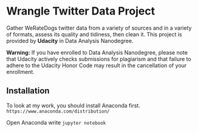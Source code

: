 # Wrangle Twitter Data Project

Gather WeRateDogs twitter data from a variety of sources and in a variety of formats, assess its quality and tidiness, then clean it.
This project is provided by **Udacity** in Data Analysis Nanodegree.

**Warning:**
If you have enrolled to Data Analysis Nanodegree, please note that Udacity actively checks submissions for plagiarism and that failure to adhere to the Udacity Honor Code may result in the cancellation of your enrollment.

## Installation
To look at my work, you should install Anaconda first.
`https://www.anaconda.com/distribution/`

Open Anaconda write
`jupyter notebook`


